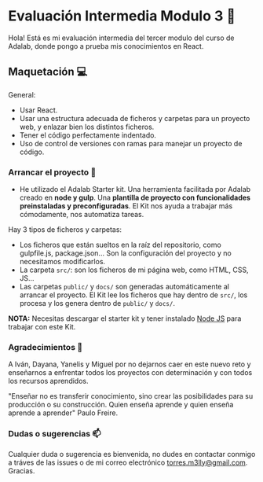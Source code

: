 # Evaluación Intermedia Modulo 3 👋 

Hola! Está es mi evaluación intermedia del tercer modulo del curso de Adalab, donde pongo a prueba mis conocimientos en React.

## Maquetación 💻

General:

- Usar React.
- Usar una estructura adecuada de ficheros y carpetas para un proyecto web, y enlazar bien los distintos ficheros.
- Tener el código perfectamente indentado.
- Uso de control de versiones con ramas para manejar un proyecto de código.

###  Arrancar el proyecto 🔨

- He utilizado el Adalab Starter kit. Una herramienta facilitada por Adalab creado en **node y gulp**. Una **plantilla de proyecto con funcionalidades preinstaladas y preconfiguradas**. El Kit nos ayuda a trabajar más cómodamente, nos automatiza tareas.

Hay 3 tipos de ficheros y carpetas:

- Los ficheros que están sueltos en la raíz del repositorio, como gulpfile.js, package.json... Son la configuración del proyecto y no necesitamos modificarlos.
- La carpeta `src/`: son los ficheros de mi página web, como HTML, CSS, JS...
- Las carpetas `public/` y `docs/` son generadas automáticamente al arrancar el proyecto. El Kit lee los ficheros que hay dentro de `src/`, los procesa y los genera dentro de `public/` y `docs/`.

**NOTA:** Necesitas descargar el starter kit y tener instalado [Node JS](https://nodejs.org/) para trabajar con este Kit.

### Agradecimientos 🥰

A Iván, Dayana, Yanelis y  Miguel por no dejarnos caer en este nuevo reto y enseñarnos a enfrentar todos los proyectos con determinación y con todos los recursos aprendidos.

"Enseñar no es transferir conocimiento, sino crear las posibilidades para su producción o su construcción. Quien enseña aprende y quien enseña aprende a aprender"                               Paulo Freire.

### Dudas o sugerencias 📫

Cualquier duda o sugerencia es bienvenida, no dudes en contactar conmigo a tráves de las issues o de mi correo electrónico torres.m3lly@gmail.com. Gracias.